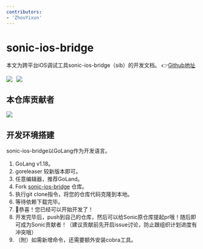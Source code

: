 ```yaml
---
contributors:
- 'ZhouYixun'
---
```


# sonic-ios-bridge
本文为跨平台iOS调试工具sonic-ios-bridge（sib）的开发文档。 👉[Github地址](https://github.com/SonicCloudOrg/sonic-ios-bridge)

<div style="display: flex">
<img src="https://img.shields.io/github/stars/SonicCloudOrg/sonic-ios-bridge?style=social">
<img style="margin-left:10px" src="https://img.shields.io/github/forks/SonicCloudOrg/sonic-ios-bridge?style=social">
</div>

## 本仓库贡献者

<a href="https://github.com/SonicCloudOrg/sonic-ios-bridge/graphs/contributors">
  <img src="https://contrib.rocks/image?repo=SonicCloudOrg/sonic-ios-bridge" />
</a>

## 开发环境搭建
sonic-ios-bridge以GoLang作为开发语言。

1. GoLang v1.18。
2. goreleaser 较新版本即可。
3. 任意编辑器，推荐GoLand。
4. Fork [sonic-ios-bridge](https://github.com/SonicCloudOrg/sonic-ios-bridge) 仓库。
5. 执行git clone指令，将您的仓库代码克隆到本地。
6. 等待依赖下载完毕。
7. 🎉恭喜！您已经可以开始开发了！
8. 开发完毕后，push到自己的仓库，然后可以给Sonic原仓库提起pr哦！随后即可成为Sonic贡献者！（建议贡献前先开启issue讨论，防止跟组织计划进度有冲突哦）
9. （附）如需新增命令，还需要额外安装cobra工具。


